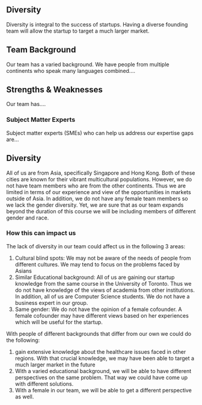 Diversity
---

Diversity is integral to the success of startups. Having a diverse founding team will allow the startup to target a much larger market.


Team Background
---

Our team has a varied background. We have people from multiple continents who speak many languages combined....

## Strengths & Weaknesses

Our team has....

### Subject Matter Experts

Subject matter experts (SMEs) who can help us address our expertise gaps are...

## Diversity

All of us are from Asia, specifically Singapore and Hong Kong. Both of these cities are known for their vibrant multicultural populations. However, we do not have team members who are from the other continents. Thus we are limited in terms of our experience and view of the opportunities in markets outside of Asia.
In addition, we do not have any female team members so we lack the gender diversity. Yet, we are sure that as our team expands beyond the duration of this course we will be including members of different gender and race.




### How this can impact us

The lack of diversity in our team could affect us in the following 3 areas:
1.	Cultural blind spots: We may not be aware of the needs of people from different cultures. We may tend to focus on the problems faced by Asians
2.	Similar Educational background: All of us are gaining our startup knowledge from the same course in the University of Toronto. Thus we do not have knowledge of the views of academia from other institutions. In addition, all of us are Computer Science students. We do not have a business expert in our group.
3.	Same gender: We do not have the opinion of a female cofounder. A female cofounder may have different views based on her experiences which will be useful for the startup.



With people of different backgrounds that differ from our own we could do the following:
1.	 gain extensive knowledge about the healthcare issues faced in other regions. With that crucial knowledge, we may have been able to target a much larger market in the future
2.	With a varied educational background, we will be able to have different perspectives on the same problem. That way we could have come up with different solutions.
3.	With a female in our team, we will be able to get a different perspective as well.

